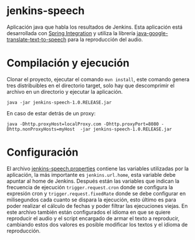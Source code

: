jenkins-speech
==============
Aplicación java que habla los resultados de Jenkins. Esta aplicación está desarrollada con [Spring Integration](http://www.springsource.org/spring-integration) y utiliza la librería [java-google-translate-text-to-speech](http://code.google.com/p/java-google-translate-text-to-speech/) para la reproducción del audio.

Compilación y ejecución
=======================
Clonar el proyecto, ejecutar el comando `mvn install`, este comando genera tres distribuibles en el directorio target, solo hay que descomprimir el archivo en un directorio y ejecutar la aplicación.
```
java -jar jenkins-speech-1.0.RELEASE.jar
```
En caso de estar detrás de un proxy:
```
java -Dhttp.proxyHost=localProxy.com -Dhttp.proxyPort=8080 -Dhttp.nonProxyHosts=myHost  -jar jenkins-speech-1.0.RELEASE.jar
```
Configuración
=============
El archivo [jenkins-speech.properties](https://github.com/parivero/jenkins-speech/blob/master/src/main/resources/jenkins-speech.properties) contiene las variables utilizadas por la aplicación, la más importante es `jenkins.url.home`, esta variable debe apuntar al home de Jenkins. Después están las variables que indican la frecuencia de ejecución `trigger.request.cron` donde se configura la expresión cron y `trigger.request.fixedRate` donde se debe configurar en milisegundos cada cuanto se dispara la ejecución, esto último es para poder realizar el cálculo de fechas y poder filtrar las ejecuciones viejas. En este archivo también están configurados el idioma en que se quiere reproducir el audio y el script encargado de armar el texto a reproducir, cambiando estos dos valores es posible modificar los textos y el idioma de reproducción.
